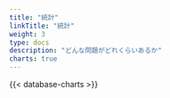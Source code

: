 ```yaml
---
title: "統計"
linkTitle: "統計"
weight: 3
type: docs
description: "どんな問題がどれくらいあるか"
charts: true
---
```


{{< database-charts >}}